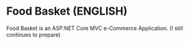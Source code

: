 # Food Basket (ENGLISH)
Food Basket is an ASP.NET Core MVC e-Commerce Application. (I still continues to prepare)
